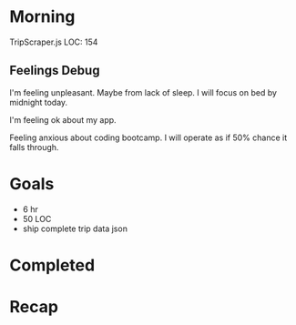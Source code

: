 # Morning
TripScraper.js LOC: 154
## Feelings Debug
I'm feeling unpleasant. Maybe from lack of sleep. I will focus on bed by midnight today.

I'm feeling ok about my app.

Feeling anxious about coding bootcamp. I will operate as if 50% chance it falls through.
# Goals
- 6 hr
- 50 LOC
- ship complete trip data json
# Completed
# Recap
